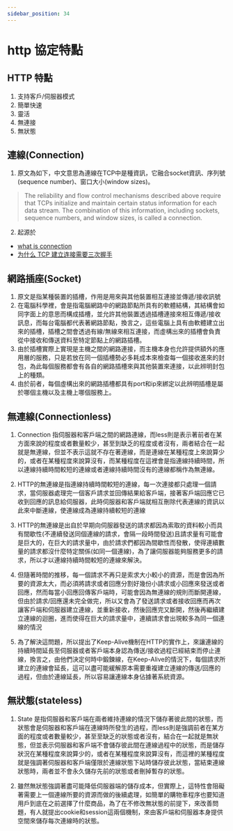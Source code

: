 ```yaml
---
sidebar_position: 34
---
```


# http 協定特點


## HTTP 特點
1. 支持客戶/伺服器模式 
2. 簡單快速
3. 靈活
4. 無連接
5. 無狀態


## 連線(Connection)
1. 原文為如下，中文意思為連線在TCP中是種資訊，它融合socket資訊、序列號(sequence number)、窗口大小(window sizes)。
>The reliability and flow control mechanisms described above require that TCPs initialize and maintain certain status information for each data stream. The combination of this information, including sockets, sequence numbers, and window sizes, is called a connection.
2. 起源於
 - [what is connection](https://datatracker.ietf.org/doc/html/rfc793)
 - [为什么 TCP 建立连接需要三次握手](https://draveness.me/whys-the-design-tcp-three-way-handshake/)


 ## 網路插座(Socket)
 1. 原文是指某種裝置的插槽，作用是用來與其他裝置相互連接並傳遞/接收訊號
 2. 在電腦科學裡，會是指電腦網路中的網路節點所具有的軟體結構，其結構會如同字面上的意思而構成插槽，並允許其他裝置透過插槽連接來相互傳遞/接收訊息，而每台電腦都代表著網路節點，換言之，這些電腦上具有由軟體建立出來的插槽，插槽之間會透過有線/無線來相互連接，而虛構出來的插槽會負責從中接收和傳送資料至特定節點上的網路插槽。
 3. 由於插槽實際上實現是主機之間的網路連接，而主機本身也允許提供額外的應用層的服務，只是若放在同一個插槽勢必多耗成本來檢查每一個接收進來的封包，為此每個服務都會有各自的網路插槽來與其他裝置來連接，以此辨明封包上的種類。
 4. 由於前者，每個虛構出來的網路插槽都具有port和ip來綁定以此辨明插槽是屬於哪個主機以及主機上哪個服務上。


## 無連線(Connectionless)
1. Connection 指伺服器和客戶端之間的網路連線，而less則是表示著前者在某方面來說的程度或者數量較少，甚至到缺乏的程度或者沒有，兩者結合在一起就是無連線，但並不表示這就不存在著連線，而是連線在某種程度上來說算少的，或者在某種程度來說算沒有，而某種程度在這裡會是指連線持續時間，所以連線持續時間較短的連線或者連線持續時間沒有的連線都稱作為無連線。

2. HTTP的無連線是指連線持續時間較短的連線，每一次連接都只處理一個請求，當伺服器處理完一個客戶請求並回傳結果給客戶端，接著客戶端回應它已收到回應的訊息給伺服器，此時伺服器和客戶端就相互刪除代表連線的資訊以此來中斷連線，使連線成為連線持續較短的連線

3. HTTP的無連線是出自於早期向伺服器發送的請求都因為索取的資料較小而具有間歇性(不連續發送同個連線的請求，會隔一段時間發送)且請求量有可能會是巨大的，在巨大的請求量中，由於請求們都因為間歇性而發散，使得連續數量的請求都沒什麼特定關係(如同一個連線)，為了讓伺服器能夠服務更多的請求，所以才以連線持續時間較短的連線來解決。

4. 但隨著時間的推移，每一個請求不再只是索求大小較小的資源，而是會因為所要的資源太大，而必須將請求或者回應分割好幾份小請求或小回應來發送或者回應，然而每當小回應回傳客戶端時，可能會因為無連線的規則而斷開連線，但由於請求/回應還未完全做完，所以又會為了發送請求或者接收回應而再次讓客戶端和伺服器建立連線，並重新接收，然後回應完又斷開，然後再繼續建立連線的迴圈，進而使得在巨大的請求量中，連續請求會出現較多為同一個連線的情況

5. 為了解決這問題，所以提出了Keep-Alive機制在HTTP的實作上，來讓連線的持續時間延長至伺服器或者客戶端本身認為傳送/接收過程已經結束而停止連線，換言之，由他們決定何時中鍛鍊線，在Keep-Alive的情況下，每個請求所建立的連線會延長，這可以盡可能緩解原本需要重複建立連線的傳送/回應的過程，但由於連線延長，所以容易讓連線本身佔據著系統資源。


## 無狀態(stateless)
1. State 是指伺服器和客戶端在兩者維持連線的情況下儲存著彼此間的狀態，而狀態會是伺服器和客戶端在連線時所發生的過程，而less則是強調前者在某方面的程度或者數量較少，甚至至缺乏的狀態或者沒有，結合在一起就是無狀態，但並表示伺服器和客戶端不會儲存彼此間在連線過程中的狀態，而是儲存狀況在某種程度來說算少的，或者在某種程度來說算沒有，而這裡的某種程度就是強調著伺服器和客戶端僅限於連線狀態下站時儲存彼此狀態，當結束連線狀態時，兩者並不會永久儲存先前的狀態或者刪掉暫存的狀態。

2. 雖然無狀態強調著盡可能降低伺服器端的儲存成本，但實際上，這特性會阻礙著需要上一個連線所要的資源而做的後續處理，如簡單的購物車程序也要知道用戶到底在之前選擇了什麼商品，為了在不修改無狀態的前提下，來改善問題，有人就提出cookie和session這兩個機制，來由客戶端和伺服器本身提供空間來儲存每次連線時的狀態。

